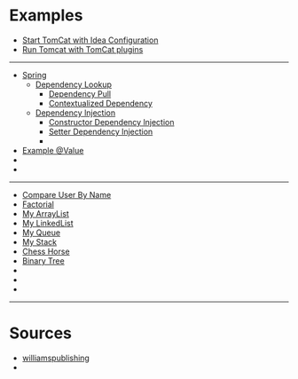 # Examples

- [Start TomCat with Idea Configuration](tomcat1)
- [Run Tomcat with TomCat plugins](tomcat2)
---
- [Spring]()
    - [Dependency Lookup]()
        - [Dependency Pull](spring1)
        - [Contextualized Dependency](spring2)
    - [Dependency lnjection]()
        - [Constructor Dependency lnjection](spring3)
        - [Setter Dependency lnjection](spring4)
        - [](#)
- [Example @Value](spring5)
- []()
- []()
---
- [Compare User By Name](example1)
- [Factorial](example2)
- [My ArrayList](example3)
- [My LinkedList](example4)
- [My Queue](example5)
- [My Stack](example6)
- [Chess Horse](example7)
- [Binary Tree](example8)
- []()
- []()
- []()
---
# Sources

- [williamspublishing](http://archive.williamspublishing.com/cgi-bin/materials.cgi?isbn=978-5-8459-1992-2)
- [](#)